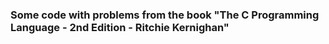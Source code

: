 ### Some code with problems from the book "The C Programming Language - 2nd Edition - Ritchie Kernighan"
